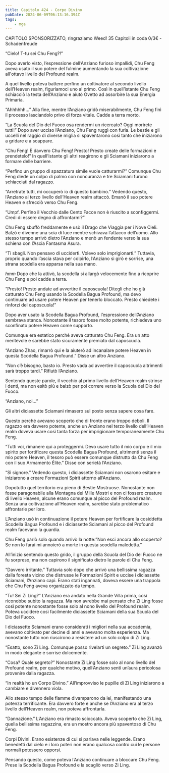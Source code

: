 ```yaml
---
title: Capitolo 424 - Corpo Divino
pubDate: 2024-06-09T06:13:16.394Z
tags:
    - mga
---
```

                
CAPITOLO SPONSORIZZATO, ringraziamo Weed!
35 Capitoli in coda 0/3€
-Schadenfreude


“Cielo! T-tu sei Chu Feng?!”


Dopo averlo visto, l’espressione dell’Anziano furioso impallidì, Chu Feng aveva usato il suo potere del fulmine aumentando la sua coltivazione all'ottavo livello del Profound realm.


A quel livello poteva battere perfino un coltivatore al secondo livello dell’Heaven realm, figuriamoci uno al primo. Così in quell’istante Chu Feng schiacciò la testa dell’Anziano e aiutò Ovetto ad assorbire la sua Energia Primaria.


“Ahhhhhh…” Alla fine, mentre l’Anziano gridò miserabilmente, Chu Feng finì il processo lasciandolo privo di forza vitale. Cadde a terra morto.


“La Scuola del Dio del Fuoco osa rendermi un ricercato? Oggi morirete tutti!” Dopo aver ucciso l’Anziano, Chu Feng ruggì con furia. Le bestie e gli uccelli nel raggio di diverse miglia si spaventarono così tanto che iniziarono a gridare e a scappare.


“Chu Feng! È davvero Chu Feng! Presto! Presto create delle formazioni e prendetelo!” In quell’istante gli altri reagirono e gli Sciamani iniziarono a formare delle barriere.


“Perfino un gruppo di spazzatura simile vuole catturarmi?” Comunque Chu Feng diede un colpo di palmo con noncuranza e tre Sciamani furono schiacciati dal ragazzo.


“Arretrate tutti, mi occuperò io di questo bambino.” Vedendo questo, l’Anziano al terzo livello dell’Heaven realm attaccò. Emanò il suo potere Heaven e sfrecciò verso Chu Feng.


“Umpf. Perfino il Vecchio dalle Cento Facce non è riuscito a sconfiggermi. Credi di essere degno di affrontarmi?”


Chu Feng sbuffò freddamente e usò il Drago che Viaggia per i Nove Cieli. Balzò e divenne una scia di luce mentre schivava l’attacco dell’uomo. Allo stesso tempo arrivò dietro l’Anziano e menò un fendente verso la sua schiena con l’Ascia Fantasma Asura.


“Ti sbagli. Non pensavo di ucciderti. Volevo solo imprigionarti.” Tuttavia, proprio quando l’ascia stava per colpirlo, l’Anziano si girò e sorrise, una strana scodella era apparsa nella sua mano.


*hmm* Dopo che la attivò, la scodella si allargò velocemente fino a ricoprire Chu Feng e poi cadde a terra.


“Presto! Presto andate ad avvertire il caposcuola! Ditegli che ho già catturato Chu Feng usando la Scodella Bagua Profound, ma devo continuare ad usare potere Heaven per tenerlo bloccato. Presto chiedete i rinforzi del caposcuola!”


Dopo aver usato la Scodella Bagua Profound, l’espressione dell’Anziano sembrava stanca. Nonostante il tesoro fosse molto potente, richiedeva uno sconfinato potere Heaven come supporto.


Comunque era estatico perché aveva catturato Chu Feng. Era un atto meritevole e sarebbe stato sicuramente premiato dal caposcuola.


“Anziano Zhao, rimarrò qui e la aiuterò ad incanalare potere Heaven in questa Scodella Bagua Profound.” Disse un altro Anziano.


“Non c’è bisogno, basto io. Presto vada ad avvertire il caposcuola altrimenti sarà troppo tardi.” Rifiutò l’Anziano.


Sentendo queste parole, il vecchio al primo livello dell’Heaven realm strinse i denti, ma non esitò più e balzò per poi correre verso la Scuola del Dio del Fuoco.


“Anziano, noi…”


Gli altri diciassette Sciamani rimasero sul posto senza sapere cosa fare.


Questo perché avevano scoperto che di fronte erano troppo deboli. Il ragazzo era davvero potente, anche un Anziano nel terzo livello dell’Heaven realm doveva usare così tanta forza per imprigionare temporaneamente Chu Feng.


“Tutti voi, rimanere qui a proteggermi. Devo usare tutto il mio corpo e il mio spirito per fortificare questa Scodella Bagua Profound, altrimenti senza il mio potere Heaven, il tesoro può essere comunque distrutto da Chu Feng con il suo Armamento Élite.” Disse con serietà l’Anziano.


“Sì signore.” Vedendo questo, i diciassette Sciamani non osarono esitare e iniziarono a creare Formazioni Spirit attorno all’Anziano.


Dopotutto quel territorio era pieno di Bestie Mostruose. Nonostante non fosse paragonabile alla Montagna dei Mille Mostri e non ci fossero creature di livello Heaven, alcune erano comunque al picco del Profound realm.
Senza una coltivazione all’Heaven realm, sarebbe stato problematico affrontarle per loro.


L’Anziano usò in continuazione il potere Heaven per fortificare la cosiddetta Scodella Bagua Profound e i diciassette Sciamani al picco del Profound realm facevano la guardia.


Chu Feng parlò solo quando arrivò la notte:”Non esci ancora allo scoperto? Se non lo farai mi annoierò a morte in questa scodella maledetta.”


 All’inizio sentendo questo grido, il gruppo della Scuola del Dio del Fuoco ne fu sorpreso, ma non capirono il significato dietro le parole di Chu Feng.


“Davvero irritante.” Tuttavia solo dopo che arrivò una bellissima ragazza dalla foresta vicino che distrusse le Formazioni Spirit e uccise i diciassette Sciamani, l’Anziano capì. Erano stati ingannati, doveva essere una trappola che Chu Feng aveva organizzato da tempo.


“Tu! Sei Zi Ling?” L’Anziano era andato nella Grande Villa prima, così riconobbe subito la ragazza. Ma non avrebbe mai pensato che Zi Ling fosse così potente nonostante fosse solo al nono livello del Profound realm. Poteva uccidere così facilmente diciassette Sciamani della sua Scuola del Dio del Fuoco.


I diciassette Sciamani erano considerati i migliori nella sua accademia, avevano coltivato per decine di anni e avevano molta esperienza. Ma nonostante tutto non riuscirono a resistere ad un solo colpo di Zi Ling.


“Esatto, sono Zi Ling. Comunque posso rivelarti un segreto.” Zi Ling avanzò in modo elegante e sorrise dolcemente.


“Cosa? Quale segreto?” Nonostante Zi Ling fosse solo al nono livello del Profound realm, per qualche motivo, quell’Anziano sentì un’aura pericolosa provenire dalla ragazza.


“In realtà ho un Corpo Divino.” All’improvviso le pupille di Zi Ling iniziarono a cambiare e divennero viola.


Allo stesso tempo delle fiamme divamparono da lei, manifestando una potenza terrificante. Era davvero forte e anche se l’Anziano era al terzo livello dell’Heaven realm, non poteva affrontarla.


“Dannazione.” L’Anziano era rimasto scioccato. Aveva scoperto che Zi Ling, quella bellissima ragazzina, era un mostro ancora più spaventoso di Chu Feng.


Corpi Divini. Erano esistenze di cui si parlava nelle leggende. Erano benedetti dal cielo e i loro poteri non erano qualcosa contro cui le persone normali potessero opporsi.


Pensando questo, come poteva l’Anziano continuare a bloccare Chu Feng. Prese la Scodella Bagua Profound e la scagliò verso Zi Ling.




